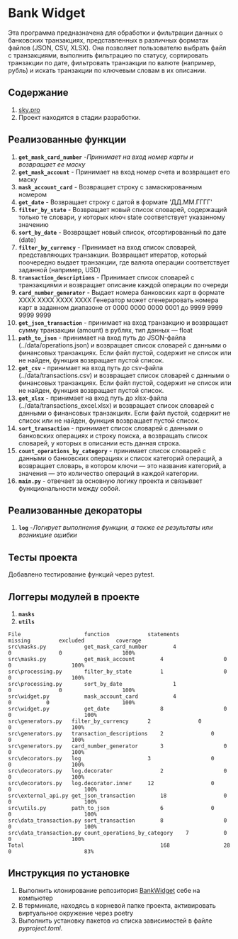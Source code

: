 # Bank Widget
Эта программа предназначена для обработки и фильтрации данных о банковских транзакциях,
представленных в различных форматах файлов (JSON, CSV, XLSX).
Она позволяет пользователю выбрать файл с транзакциями,
выполнить фильтрацию по статусу, сортировать транзакции по дате,
фильтровать транзакции по валюте (например, рубль)
и искать транзакции по ключевым словам в их описании.

## Содержание
1. [sky.pro](https://my.sky.pro)
2. Проект находится в стадии разработки.
 
## Реализованные функции
1. **`get_mask_card_number`** -_Принимает на вход номер карты и возвращает ее маску_
2. **`get_mask_account`** - Принимает на вход номер счета и возвращает его маску
3. **`mask_account_card`** - Возвращает строку с замаскированным номером
4. **`get_date`** - Возвращает строку с датой в формате 'ДД.ММ.ГГГГ'
5. **`filter_by_state`** - Возвращает новый список словарей, содержащий только те словари, у которых ключ state соответствует указанному значению
6. **`sort_by_date`** - Возвращает новый список, отсортированный по дате (date)
7. **`filter_by_currency`** - Принимает на вход список словарей, представляющих транзакции.
Возвращает итератор, который поочередно выдает транзакции, где валюта операции соответствует заданной (например, USD)
8. **`transaction_descriptions`** - Принимает список словарей с транзакциями и возвращает описание каждой операции по очереди
9. **`card_number_generator`** - Выдает номера банковских карт в формате XXXX XXXX XXXX XXXX
Генератор может сгенерировать номера карт в заданном диапазоне от 0000 0000 0000 0001 до 9999 9999 9999 9999
10. **`get_json_transaction`** - принимает на вход транзакцию и возвращает сумму транзакции (amount) в рублях, тип данных — float
11. **`path_to_json`** - принимает на вход путь до JSON-файла (../data/operations.json) и возвращает список словарей с данными о финансовых транзакциях.
Если файл пустой, содержит не список или не найден, функция возвращает пустой список.
12. **`get_csv`** - принимает на вход путь до csv-файла (../data/transactions.csv) и возвращает список словарей
        с данными о финансовых транзакциях. Если файл пустой, содержит не список или не найден,
        функция возвращает пустой список.
13. **`get_xlsx`** - принимает на вход путь до xlsx-файла (../data/transactions_excel.xlsx) и возвращает список словарей
        с данными о финансовых транзакциях. Если файл пустой, содержит не список или не найден,
        функция возвращает пустой список.
14. **`sort_transaction`** - принимает список словарей с данными о банковских операциях и строку поиска,
а возвращать список словарей, у которых в описании есть данная строка.
15. **`count_operations_by_category`** - принимает список словарей с данными о банковских операциях и список категорий операций,
    а возвращает словарь, в котором ключи — это названия категорий, а значения — это количество операций
    в каждой категории.
16. **`main.py`** - отвечает за основную логику проекта и связывает функциональности между собой.

## Реализованные декораторы
1. **`log`** -_Логирует выполнения функции, а также ее результаты или возникшие ошибки_

## Тесты проекта
Добавлено тестирование функций через pytest.

## Логгеры модулей в проекте
1. **`masks`**
2. **`utils`**


~~~
File        	        function        	statements	        missing     	excluded	      coverage
src\masks.py	        get_mask_card_number        4	                0           	0                	100%
src\masks.py	        get_mask_account	    4	                0              	0	                100%
src\processing.py       filter_by_state 	    1               	0	        0	                100%
src\processing.py       sort_by_date	            1	                0           	0	                100%
src\widget.py	        mask_account_card   	    4               	0	        0           	        100%
src\widget.py	        get_date	            8                   0           	0           	        100%
src\generators.py	filter_by_currency	    2           	0	        0	                100%
src\generators.py	transaction_descriptions    2           	0	        0	                100%
src\generators.py	card_number_generator	    3               	0	        0	                100%
src\decorators.py	log	                    3	                0               0	                100%
src\decorators.py	log.decorator               2 	            	0       	0	                100%
src\decorators.py	log.decorator.inner	    12	                0	        0   	                100%
src\external_api.py	get_json_transaction	    18	                0	        0                       100%
src\utils.py    	path_to_json	            6           	0       	0           	        100%
src\data_transaction.py	sort_transaction	    8	                0	        0                    	100%
src\data_transaction.py	count_operations_by_category	7       	0	        0               	100%
Total	 	                                    168              	28	        0                       83%
~~~~


## Инструкция по установке
1. Выполнить клонирование репозитория [BankWidget](https://github.com/MikSol777/progect-bank-wiget) себе на компьютер
2. В терминале, находясь в корневой папке проекта, активировать виртуальное окружение через poetry
3. Выполнить установку пакетов из списка зависимостей в файле _pyproject.toml_.
